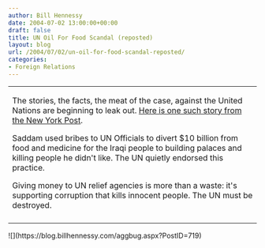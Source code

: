 ```yaml
---
author: Bill Hennessy
date: 2004-07-02 13:00:00+00:00
draft: false
title: UN Oil For Food Scandal (reposted)
layout: blog
url: /2004/07/02/un-oil-for-food-scandal-reposted/
categories:
- Foreign Relations
---
```


<table cellpadding="1" width="100%" border="0" cellspacing="1" id="Table1" >
<tbody >
<tr >

<td colspan="2" >


The stories, the facts, the meat of the case, against the United Nations are beginning to leak out. [Here is one such story from the New York Post](https://story.news.yahoo.com/news?tmpl=story&cid=106&ncid=742&e=4&u=/nypost/20040702/cm_nypost/unstelltaletipoff).




Saddam used bribes to UN Officials to divert $10 billion from food and medicine for the Iraqi people to building palaces and killing people he didn't like. The UN quietly endorsed this practice.




Giving money to UN relief agencies is more than a waste: it's supporting corruption that kills innocent people. The UN must be destroyed.

</td></tr>
<tr >

<td colspan="2" align="middle" >
</td></tr></tbody></table>![](https://blog.billhennessy.com/aggbug.aspx?PostID=719)

